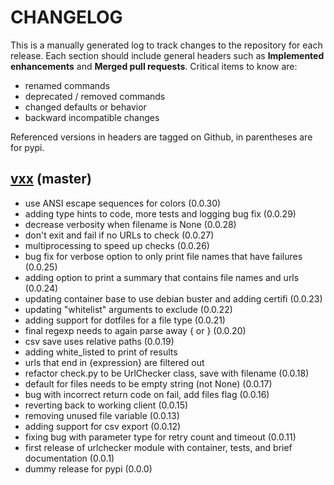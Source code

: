 # CHANGELOG

This is a manually generated log to track changes to the repository for each release.
Each section should include general headers such as **Implemented enhancements**
and **Merged pull requests**. Critical items to know are:

 - renamed commands
 - deprecated / removed commands
 - changed defaults or behavior
 - backward incompatible changes

Referenced versions in headers are tagged on Github, in parentheses are for pypi.

## [vxx](https://github.com/urlstechie/urlschecker-python/tree/master) (master)
 - use ANSI escape sequences for colors (0.0.30)
 - adding type hints to code, more tests and logging bug fix (0.0.29)
 - decrease verbosity when filename is None (0.0.28)
 - don't exit and fail if no URLs to check (0.0.27)
 - multiprocessing to speed up checks (0.0.26)
 - bug fix for verbose option to only print file names that have failures (0.0.25)
 - adding option to print a summary that contains file names and urls (0.0.24)
 - updating container base to use debian buster and adding certifi (0.0.23)
 - updating "whitelist" arguments to exclude (0.0.22)
 - adding support for dotfiles for a file type (0.0.21)
 - final regexp needs to again parse away { or } (0.0.20)
 - csv save uses relative paths (0.0.19)
 - adding white_listed to print of results
 - urls that end in {expression} are filtered out
 - refactor check.py to be UrlChecker class, save with filename (0.0.18)
 - default for files needs to be empty string (not None) (0.0.17)
 - bug with incorrect return code on fail, add files flag (0.0.16)
 - reverting back to working client (0.0.15)
 - removing unused file variable (0.0.13)
 - adding support for csv export (0.0.12)
 - fixing bug with parameter type for retry count and timeout (0.0.11)
 - first release of urlchecker module with container, tests, and brief documentation (0.0.1)
 - dummy release for pypi (0.0.0)
